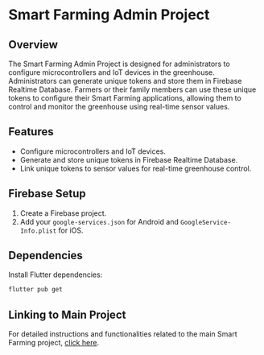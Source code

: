 # Smart Farming Admin Project

## Overview
The Smart Farming Admin Project is designed for administrators to configure microcontrollers and IoT devices in the greenhouse. Administrators can generate unique tokens and store them in Firebase Realtime Database. Farmers or their family members can use these unique tokens to configure their Smart Farming applications, allowing them to control and monitor the greenhouse using real-time sensor values.

## Features
- Configure microcontrollers and IoT devices.
- Generate and store unique tokens in Firebase Realtime Database.
- Link unique tokens to sensor values for real-time greenhouse control.

## Firebase Setup
1. Create a Firebase project.
2. Add your `google-services.json` for Android and `GoogleService-Info.plist` for iOS.

## Dependencies
Install Flutter dependencies:
```bash
flutter pub get
```

## Linking to Main Project
For detailed instructions and functionalities related to the main Smart Farming project, [click here](git@github.com:Shegin733/smart_farming.git).
